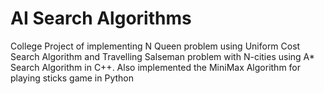 # AI Search Algorithms
College Project of implementing N Queen problem using Uniform Cost Search Algorithm and Travelling Salseman problem with N-cities using A* Search Algorithm in C++.
Also implemented the MiniMax Algorithm for playing sticks game in Python
